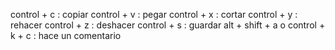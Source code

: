 
control + c : copiar
control + v : pegar
control + x : cortar
control + y : rehacer
control + z : deshacer
control + s : guardar
alt + shift + a o control + k + c : hace un comentario